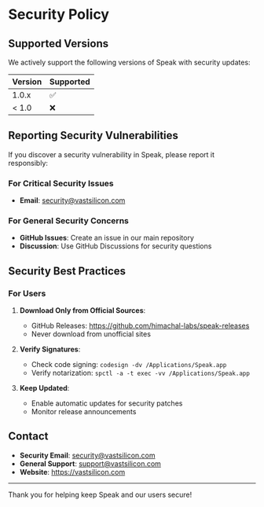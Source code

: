 # Security Policy

## Supported Versions

We actively support the following versions of Speak with security updates:

| Version | Supported          |
| ------- | ------------------ |
| 1.0.x   | :white_check_mark: |
| < 1.0   | :x:                |

## Reporting Security Vulnerabilities

If you discover a security vulnerability in Speak, please report it responsibly:

### For Critical Security Issues
- **Email**: security@vastsilicon.com

### For General Security Concerns
- **GitHub Issues**: Create an issue in our main repository
- **Discussion**: Use GitHub Discussions for security questions

## Security Best Practices

### For Users
1. **Download Only from Official Sources**: 
   - GitHub Releases: https://github.com/himachal-labs/speak-releases
   - Never download from unofficial sites

2. **Verify Signatures**:
   - Check code signing: `codesign -dv /Applications/Speak.app`
   - Verify notarization: `spctl -a -t exec -vv /Applications/Speak.app`

3. **Keep Updated**:
   - Enable automatic updates for security patches
   - Monitor release announcements


## Contact

- **Security Email**: security@vastsilicon.com
- **General Support**: support@vastsilicon.com
- **Website**: https://vastsilicon.com

---

Thank you for helping keep Speak and our users secure!